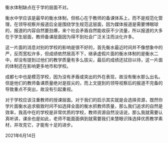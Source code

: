 衡水体制缺点在于学的层面不对。

衡水中学应该是最早的衡水体制，但核心在于教师的备课体系上，而不是规范化管理，在领导视察并报道后全是围绕学生规范这层面，因为媒体报道是需要博眼球的，报道的内容自然要劲爆，来个社会矛盾自然能收获不少流量，所以报道的大多在于学生层面，教师备课层面因为得不到社会广泛关注而淡化许多。

这一片面的消息对别的学校的影响是很不好的，首先衡水最近时间并不像想象中的严，反而宽松许多，但成绩依然居高不下，继承虚假片面的衡水体制的是衡水二中，却没有提到过他们的教学质量有多么拔尖，最后的成绩还拭目以待，这一片面的体制还在影响更多地市和学校。

成都七中也是模范学校，因为没有矛盾或突出的外在表现，故没有衡水那么出名。但是他们的教师备课质量绝对是拔尖的，而上文提到的领导视察后的报道不完备的导致重点不突出，故没有引起重视。

对于学校应该注重教师的授课层面。对于我们的启示其实就是会选择资源，既然你学片面衡水追求极致时间不如选择全面的衡水抓教师质量，那么我们追求的自然是效率，我高中在的学校是非常优质的学校，教师资源自然没话说，那么我就需要认真听讲，课余也是如此，老师不能面面俱到就需要我们来慧眼识珠选择优质教学素材，并攻克它，才能有十足的进步。

2021年6月14日